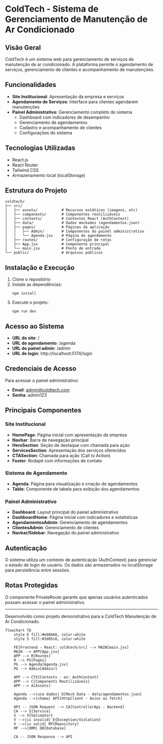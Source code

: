 # ColdTech - Sistema de Gerenciamento de Manutenção de Ar Condicionado

## Visão Geral

ColdTech é um sistema web para gerenciamento de serviços de manutenção de ar condicionado. A plataforma permite o agendamento de serviços, gerenciamento de clientes e acompanhamento de manutenções.

## Funcionalidades

- **Site Institucional**: Apresentação da empresa e serviços
- **Agendamento de Serviços**: Interface para clientes agendarem manutenções
- **Painel Administrativo**: Gerenciamento completo do sistema
  - Dashboard com indicadores de desempenho
  - Gerenciamento de agendamentos
  - Cadastro e acompanhamento de clientes
  - Configurações do sistema

## Tecnologias Utilizadas

- React.js
- React Router
- Tailwind CSS
- Armazenamento local (localStorage)

## Estrutura do Projeto

```
coldtech/
├── src/
│   ├── assets/           # Recursos estáticos (imagens, etc)
│   ├── components/       # Componentes reutilizáveis
│   ├── contexts/         # Contextos React (AuthContext)
│   ├── data/             # Dados mockados (agendamentos.json)
│   ├── pages/            # Páginas da aplicação
│   │   ├── Admin/        # Componentes do painel administrativo
│   │   └── Agenda.jsx    # Página de agendamento
│   ├── routes/           # Configuração de rotas
│   ├── App.jsx           # Componente principal
│   └── main.jsx          # Ponto de entrada
└── public/               # Arquivos públicos
```

## Instalação e Execução

1. Clone o repositório
2. Instale as dependências:
   ```
   npm install
   ```
3. Execute o projeto:
   ```
   npm run dev
   ```

## Acesso ao Sistema

- **URL do site**: /
- **URL do agendamento**: /agenda
- **URL do painel admin**: /admin
- **URL de login**: http://localhost:5174/login

## Credenciais de Acesso

Para acessar o painel administrativo:
- **Email**: admin@coldtech.com
- **Senha**: admin123

## Principais Componentes

### Site Institucional
- **HomePage**: Página inicial com apresentação da empresa
- **Navbar**: Barra de navegação principal
- **HeroSection**: Seção de destaque com chamada para ação
- **ServicesSection**: Apresentação dos serviços oferecidos
- **CTASection**: Chamada para ação (Call to Action)
- **Footer**: Rodapé com informações de contato

### Sistema de Agendamento
- **Agenda**: Página para visualização e criação de agendamentos
- **Table**: Componente de tabela para exibição dos agendamentos

### Painel Administrativo
- **Dashboard**: Layout principal do painel administrativo
- **DashboardHome**: Página inicial com indicadores e estatísticas
- **AgendamentosAdmin**: Gerenciamento de agendamentos
- **ClientesAdmin**: Gerenciamento de clientes
- **Navbar/Sidebar**: Navegação do painel administrativo

## Autenticação

O sistema utiliza um contexto de autenticação (AuthContext) para gerenciar o estado de login do usuário. Os dados são armazenados no localStorage para persistência entre sessões.

## Rotas Protegidas

O componente PrivateRoute garante que apenas usuários autenticados possam acessar o painel administrativo.

---

Desenvolvido como projeto demonstrativo para a ColdTech Manutenção de Ar Condicionado.


```mermaid
flowchart TD
    style E fill:#e06666, color:white
    style S fill:#3d85c6, color:white

    FE[Frontend - React: coldtech/src] --> MAIN[main.jsx]
    MAIN --> APP[App.jsx]
    APP --> R[Routes]
    R --> PG[Pages]
    PG --> Agenda[Agenda.jsx]
    PG --> Admin[Admin/]

    APP --> CTX[Contexts - ex: AuthContext]
    APP --> C[Components Reutilizáveis]
    APP --> A[Assets]

    Agenda -->|usa dados| D[Mock Data - data/agendamentos.json]
    Agenda -->|chama| API[HttpClient - Axios ou fetch]

    API -- JSON Request --> CA[ControllerApi - Backend]
    CA --> S[Service]
    S --> V{Validator}
    V -->|is invalid| E{Exception/Violation}
    V -->|is valid| RP[Repository]
    RP -->|ORM| DB[Database]

    CA -- JSON Response --> API

```
